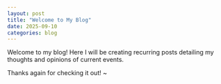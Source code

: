 ```yaml
---
layout: post
title: "Welcome to My Blog"
date: 2025-09-10
categories: blog
---
```


Welcome to my blog! Here I will be creating recurring posts detailing my thoughts and opinions of current events.

Thanks again for checking it out! ~
